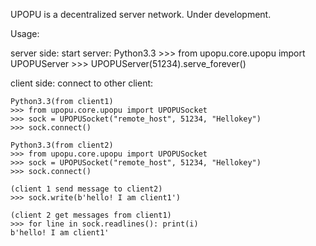 UPOPU is a decentralized server network.
Under development.

Usage:

server side:
  start server:
	Python3.3
	>>> from upopu.core.upopu import UPOPUServer
	>>> UPOPUServer(51234).serve_forever()

client side:
  connect to other client:

	Python3.3(from client1)
	>>> from upopu.core.upopu import UPOPUSocket
	>>> sock = UPOPUSocket("remote_host", 51234, "Hellokey")
	>>> sock.connect()

	Python3.3(from client2)
	>>> from upopu.core.upopu import UPOPUSocket
	>>> sock = UPOPUSocket("remote_host", 51234, "Hellokey")
	>>> sock.connect()

	(client 1 send message to client2)
	>>> sock.write(b'hello! I am client1')

	(client 2 get messages from client1)
	>>> for line in sock.readlines(): print(i)
	b'hello! I am client1'


